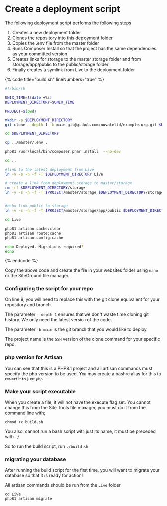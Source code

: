 # Create a deployment script

The following deployment script performs the following steps

1. Creates a new deployment folder
2. Clones the repository into this deployment folder
3. Copies the .env file from the master folder
4. Runs Composer Install so that the project has the same dependencies as your committed version
5. Creates links for storage to the master storage folder and from storage/app/public to the public/storage folder
6. Finally creates a symlink from Live to the deployment folder

{% code title="build.sh" lineNumbers="true" %}
```bash
#!/bin/sh

UNIX_TIME=$(date +%s)
DEPLOYMENT_DIRECTORY=$UNIX_TIME

PROJECT=$(pwd)

mkdir -p $DEPLOYMENT_DIRECTORY
git clone --depth 1 -b main git@github.com:novateltd/example.org.git $DEPLOYMENT_DIRECTORY

cd $DEPLOYMENT_DIRECTORY

cp ../master/.env .

php81 /usr/local/bin/composer.phar install  --no-dev

cd ..

#link to the latest deployment from Live
ln -v -s -n -f -T $DEPLOYMENT_DIRECTORY Live

# create a link from deployment storage to master/storage
rm -rf $DEPLOYMENT_DIRECTORY/storage
ln -v -s -n -f -T $PROJECT/master/storage $DEPLOYMENT_DIRECTORY/storage


#echo link public to storage
ln -v -s -n -f -T $PROJECT/master/storage/app/public $DEPLOYMENT_DIRECTORY/public/storage

cd Live

php81 artisan cache:clear
php81 artisan route:cache
php81 artisan config:cache

echo Deployed. Migrations required?
echo 
```
{% endcode %}

Copy the above code and create the file in your websites folder using `nano` or the SiteGround file manager.

### Configuring the script for your repo

On line 9, you will need to replace this with the git clone equivalent for your repository and branch.

The parameter `--depth 1` ensures that we don't waste time cloning git history. We only need the latest version of the code.

The parameter `-b main` is the git branch that you would like to deploy.

The project name is the `SSH` version of the clone command for your specific repo.

### php version for Artisan

You can see that this is a PHP8.1 project and all artisan commands must specify the php version to be used.  You may create a bashrc alias for this to revert it to just `php`&#x20;

### Make your script executable

When you create a file, it will not have the execute flag set. You cannot change this from the Site Tools file manager, you must do it from the command line with;

```
chmod +x build.sh
```

You also, cannot run a bash script with just its name, it must be preceded with `./`

So to run the build script, run `./build.sh`&#x20;

### migrating your database

After running the build script for the first time, you will want to migrate your database so that it is ready for action!

All artisan commands should be run from the `Live` folder

```
cd Live
php81 artisan migrate
```


